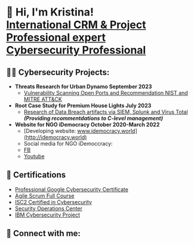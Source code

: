 <h1> 👋 Hi, I'm Kristina! <br/><a href="https://github.com/KristinaTalalaievska ">International CRM & Project Professional expert </a> 
<br>  <a href="https://www.linkedin.com/in/talalaievska-kristina/">Cybersecurity Professional</a> </br>

  <h2>👨‍💻 Cybersecurity Projects:</h2>

- <b>Threats Research for Urban Dynamo September 2023</b>
  - [Vulnerability Scanning Open Ports and Recommendation NIST and MITRE ATT&CK](https://github.com/KristinaTalalaievska/Threats-Research-for-Urban-Dynamo)
- <b>Root Case Study for Premium House Lights July 2023</b>
  - [Research of Data Breach artifacts via SIEM, Splunk and Virus Total](https://github.com/KristinaTalalaievska/Data-Breach-at-Premium-House-Lights) <b><i>(Providing recommentdations to C-level management)</b></i>
- <b>Website for NGO iDemocracy October 2020-March 2022 </b>
  - [Developing website: www.idemocracy.world](http://idemocracy.world)
  - Social media for NGO iDemoccracy:
  - [FB](https://www.facebook.com/iDemocracyUA)
  - [Youtube](https://www.youtube.com/@idemocracyua7798)
  

<h2>🔭 Certifications</h2>

- [Professional Google Cybersecurity Certificate](https://www.credly.com/badges/adf97cfe-f632-48eb-ad82-b7409941abaa/linked_in_profile)
- [Agile Scrum Full Course](https://skills.yourlearning.ibm.com/certificate/share/45f0c234c9ewogICJvYmplY3RUeXBlIiA6ICJBQ1RJVklUWSIsCiAgImxlYXJuZXJDTlVNIiA6ICIxMzA0NjgwUkVHIiwKICAib2JqZWN0SWQiIDogIlVSTC1WRlFUU1FDSExTSyIKfQc9743efe41-10)
- [ISC2 Certified in Cybersecurity](https://www.coursera.org/account/accomplishments/specialization/MLP2Y97XHUHV?utm_source=link&utm_medium=certificate&utm_content=cert_image&utm_campaign=pdf_header_button&utm_product=s12n)
- [Security Operations Center](https://www.coursera.org/account/accomplishments/certificate/P45CYPYGNA2R)
- [IBM Cybersecurity Project](https://openbadgepassport.com/app/badge/info/608253)

<h2> 🤳 Connect with me:</h2>

[linkedin]: https://www.linkedin.com/in/talalaievska-kristina/
[youtube]:  https://www.youtube.com/@idemocracyua7798


<!--
**joshmadakor1/joshmadakor1** is a ✨ _special_ ✨ repository because its `README.md` (this file) appears on your GitHub profile.

Here are some ideas to get you started:

- 🔭 I’m currently working on ...
- 🌱 I’m currently learning ...
- 👯 I’m looking to collaborate on ...
- 🤔 I’m looking for help with ...
- 💬 Ask me about ...
- 📫 How to reach me: ...
- 😄 Pronouns: ...
- ⚡ Fun fact: ...
-->
<!--
- 👋 Hi, I’m @KristinaTalalaievska
- 👀 I’m interested in ...
- 🌱 I’m currently learning ...
- 💞️ I’m looking to collaborate on ...
- 📫 How to reach me ...

<!---
KristinaTalalaievska/KristinaTalalaievska is a ✨ special ✨ repository because its `README.md` (this file) appears on your GitHub profile.
You can click the Preview link to take a look at your changes.
--->
